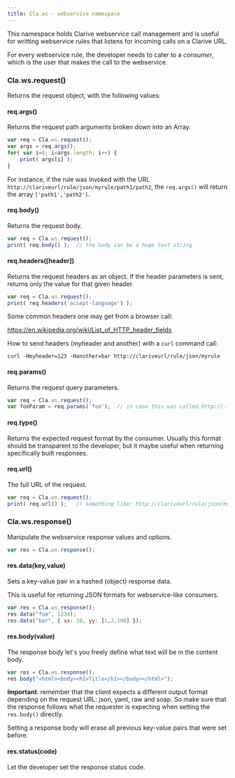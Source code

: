 ```yaml
---
title: Cla.ws - webservice namespace
---
```


This namespace holds Clarive webservice call
management and is useful for writting webservice
rules that listens for incoming calls on a Clarive 
URL. 

For every webservice rule, the developer needs to 
cater to a *consumer*, which is the user that 
makes the call to the webservice. 

### Cla.ws.request()

Returns the request object, with the 
following values:

#### req.args()

Returns the request path arguments broken down
into an Array.

```javascript
var req = Cla.ws.request();
var args = req.args();
for( var i=0; i<args.length; i++) {
    print( args[i] );
}
```

For instance, if the rule was invoked with
the URL `http://clariveurl/rule/json/myrule/path1/path2`,
the `req.args()` will return the array `['path1','path2']`.

#### req.body()

Returns the request body.  

```javascript
var req = Cla.ws.request();
print( req.body() );  // the body can be a huge text string
```

#### req.headers([header])

Returns the request headers as an object. If the 
header parameters is sent, returns only the value for that given header.

```javascript
var req = Cla.ws.request();
print( req.headers('accept-language') ); 
```

Some common headers one may get from a browser call:

https://en.wikipedia.org/wiki/List_of_HTTP_header_fields

How to send headers (myheader and another) with a `curl` command call:

`curl -Hmyheader=123 -Hanother=bar http://clariveurl/rule/json/myrule`

#### req.params()

Returns the request query parameters.

```javascript
var req = Cla.ws.request();
var fooParam = req.params('foo');  // in case this was called http://.../?foo=bar
```

#### req.type()

Returns the expected request format by the consumer.
Usually this format should be transparent to the developer, 
but it maybe useful when returning specifically built responses.

#### req.url()

The full URL of the request. 

```javascript
var req = Cla.ws.request();
print( req.url() );   // something like: http://clariveurl/rule/json/myrule
```

### Cla.ws.response()

Manipulate the webservice response values and options.

```javascript
var res = Cla.ws.response();
```

#### res.data(key,value)

Sets a key-value pair in a hashed (object) response data. 

This is useful for returning JSON formats for webservice-like consumers.

```javascript
var res = Cla.ws.response();
res.data("foo", 1234);
res.data("bar", { xx: 10, yy: [1,2,100] });
```

#### res.body(value)

The response body let's you freely define
what text will be in the content body. 

```javascript
var res = Cla.ws.response();
res.body("<html><body><h1>Title</h1></body></html>");
```

**Important**: remember that the client expects 
a different output format depending on the request 
URL: json, yaml, raw and soap. So make sure that the response 
follows what the requester is expecting when setting the `res.body()`
directly. 

Setting a response body will erase all previous key-value pairs
that were set before.

#### res.status(code)

Let the developer set the response status code.


